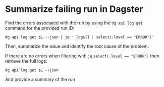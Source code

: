 # Summarize failing run in Dagster

Find the errors associated with the run by using the `dg api log get` command for the provided run ID:

    dg api log get $1 --json | jq '.logs[] | select(.level == "ERROR")'

Then, summarize the issue and identify the root cause of the problem.

If there are no errors when filtering with `jq` `select(.level == "ERROR")` then retrieve the full logs:

    dg api log get $1 --json

And provide a summary of the run
